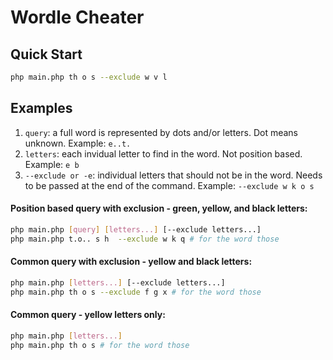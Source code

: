 # Wordle Cheater

## Quick Start
```bash
php main.php th o s --exclude w v l 
```

## Examples
1. `query`: a full word is represented by dots and/or letters. Dot means unknown. Example: `e..t.`
2. `letters`: each invidual letter to find in the word. Not position based. Example: `e b`
3. `--exclude or -e`: individual letters that should not be in the word. Needs to be passed at the end of the command. Example: `--exclude w k o s`

#### Position based query with exclusion - green, yellow, and black letters: 
```bash
php main.php [query] [letters...] [--exclude letters...]
php main.php t.o.. s h  --exclude w k q # for the word those
```

#### Common query with exclusion - yellow and black letters:
```bash
php main.php [letters...] [--exclude letters...]
php main.php th o s --exclude f g x # for the word those
```

#### Common query - yellow letters only:
```bash
php main.php [letters...]
php main.php th o s # for the word those
```